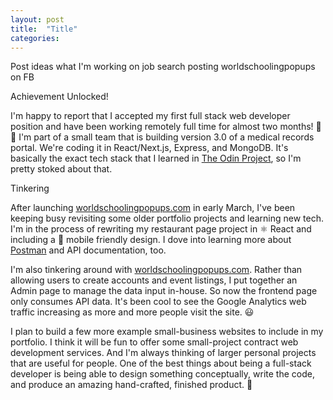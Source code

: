 ```yaml
---
layout: post
title:  "Title"
categories: 
---
```


Post ideas
what I'm working on
job search
posting worldschoolingpopups on FB

Achievement Unlocked!

I'm happy to report that I accepted my first full stack web developer position and have been working remotely full time for almost two months! 🤩🎉 I'm part of a small team that is building version 3.0 of a medical records portal. We're coding it in React/Next.js, Express, and MongoDB. It's basically the exact tech stack that I learned in [The Odin Project](https://theodinproject.com), so I'm pretty stoked about that.

Tinkering

After launching [worldschoolingpopups.com](https://worldschoolingpopups.com) in early March, I've been keeping busy revisiting some older portfolio projects and learning new tech. I'm in the process of rewriting my restaurant page project in ⚛️&nbsp;React and including a 📱&nbsp;mobile friendly design. I dove into learning more about [Postman](https://postman.com) and API documentation, too.

I'm also tinkering around with [worldschoolingpopups.com](https://worldschoolingpopups.com). Rather than allowing users to create accounts and event listings, I put together an Admin page to manage the data input in-house. So now the frontend page only consumes API data. It's been cool to see the Google Analytics web traffic increasing as more and more people visit the site. 😃

I plan to build a few more example small-business websites to include in my portfolio. I think it will be fun to offer some small-project contract web development services. And I'm always thinking of larger personal projects that are useful for people. One of the best things about being a full-stack developer is being able to design something conceptually, write the code, and produce an amazing hand-crafted, finished product. 🙌






